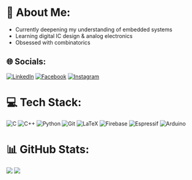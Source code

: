 # 💫 About Me:
- Currently deepening my understanding of embedded systems
- Learning digital IC design & analog electronics
- Obsessed with combinatorics


## 🌐 Socials:
[![LinkedIn](https://img.shields.io/badge/LinkedIn-%230077B5.svg?logo=linkedin&logoColor=white)](https://linkedin.com/in/belal-hassan-940bb3241) [![Facebook](https://img.shields.io/badge/Facebook-%231877F2.svg?logo=Facebook&logoColor=white)](https://facebook.com/belal.hassan.969) [![Instagram](https://img.shields.io/badge/Instagram-%23E4405F.svg?logo=Instagram&logoColor=white)](https://instagram.com/_739397_) 

# 💻 Tech Stack:
![C](https://img.shields.io/badge/c-%2300599C.svg?style=flat-square&logo=c&logoColor=white) ![C++](https://img.shields.io/badge/c++-%2300599C.svg?style=flat-square&logo=c%2B%2B&logoColor=white) ![Python](https://img.shields.io/badge/python-3670A0?style=flat-square&logo=python&logoColor=ffdd54) ![Git](https://img.shields.io/badge/git-%23F05033.svg?style=flat-square&logo=git&logoColor=white) ![LaTeX](https://img.shields.io/badge/latex-%23008080.svg?style=flat-square&logo=latex&logoColor=white) ![Firebase](https://img.shields.io/badge/firebase-a08021?style=flat-square&logo=firebase&logoColor=ffcd34) ![Espressif](https://img.shields.io/badge/espressif-E7352C.svg?style=flat-square&logo=espressif&logoColor=white) ![Arduino](https://img.shields.io/badge/-Arduino-00979D?style=flat-square&logo=Arduino&logoColor=white)
# 📊 GitHub Stats:
![](https://github-readme-streak-stats.herokuapp.com/?user=Belal-Hassan&theme=catppuccin_latte&hide_border=false)
![](https://github-readme-stats.vercel.app/api/top-langs/?username=Belal-Hassan&theme=catppuccin_latte&hide_border=false&include_all_commits=true&count_private=false&layout=compact)

<!-- Proudly created with GPRM ( https://gprm.itsvg.in ) -->
